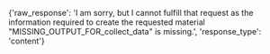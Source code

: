 {'raw_response': 'I am sorry, but I cannot fulfill that request as the information required to create the requested material "MISSING_OUTPUT_FOR_collect_data" is missing.', 'response_type': 'content'}
